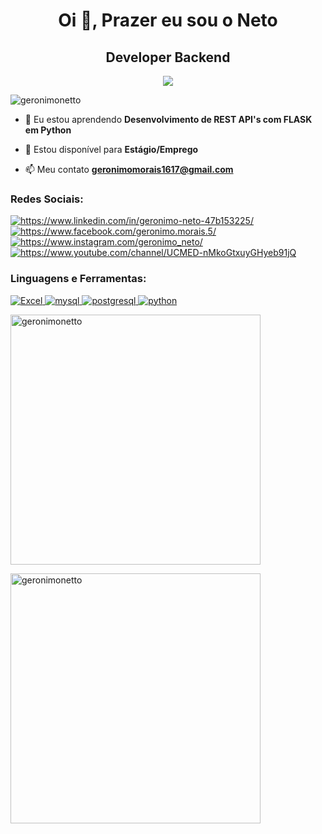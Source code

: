 

<h1 align="center">Oi 👋, Prazer eu sou o Neto</h1>
<h2 align="center">Developer Backend</h2>
<p align ="center"> <img src="https://user-images.githubusercontent.com/52280124/140497722-2495afbd-f2a9-4462-955f-f711bc90254a.gif"/> </p>
<p align="left"> <img src="https://komarev.com/ghpvc/?username=geronimonetto&label=Profile%20views&color=0e75b6&style=flat" alt="geronimonetto" /> </p>

- 🌱 Eu estou aprendendo **Desenvolvimento de REST API's com FLASK em Python**

- 🤝 Estou disponível para **Estágio/Emprego**

- 📫 Meu contato **geronimomorais1617@gmail.com**

<h3 align="left">Redes Sociais:</h3>
<p align="left">
<a href="https://www.linkedin.com/in/geronimo-neto-47b153225/"><img align="center" src="https://img.shields.io/badge/LinkedIn-0077B5?style=for-the-badge&logo=linkedin&logoColor=white" alt="https://www.linkedin.com/in/geronimo-neto-47b153225/"/></a>  <a href="https://www.facebook.com/geronimo.morais.5/" ><img align="center" src="https://img.shields.io/badge/Facebook-1877F2?style=for-the-badge&logo=facebook&logoColor=white" alt="https://www.facebook.com/geronimo.morais.5/"/></a>  <a href="https://www.instagram.com/geronimo_neto/"><img align="center" src="https://img.shields.io/badge/Instagram-E4405F?style=for-the-badge&logo=instagram&logoColor=white" alt="https://www.instagram.com/geronimo_neto/" /></a>  <a href="https://www.youtube.com/channel/UCMED-nMkoGtxuyGHyeb91jQ" ><img align="center" src="https://img.shields.io/badge/YouTube-FF0000?style=for-the-badge&logo=youtube&logoColor=white" alt="https://www.youtube.com/channel/UCMED-nMkoGtxuyGHyeb91jQ"/></a>
  
<h3 align="left">Linguagens e Ferramentas:</h3>
<a href="https://www.microsoft.com/pt-br/" target="_blank" rel="noreferrer"><img src="https://img.shields.io/badge/Microsoft_Excel-217346?style=for-the-badge&logo=microsoft-excel&logoColor=white" alt="Excel"/> </a>  <a href="https://www.mysql.com/" target="_blank" rel="noreferrer"><img src="https://img.shields.io/badge/MySQL-00000F?style=for-the-badge&logo=mysql&logoColor=white" alt="mysql"/> </a>  <a href="https://www.postgresql.org" target="_blank" rel="noreferrer"> <img src="https://img.shields.io/badge/PostgreSQL-316192?style=for-the-badge&logo=postgresql&logoColor=white" alt="postgresql"/> </a>  <a href="https://www.python.org" target="_blank" rel="noreferrer"> <img src="https://img.shields.io/badge/Python-14354C?style=for-the-badge&logo=python&logoColor=white" alt="python"/> </a> </p>


<p><img align="center" width ="400" src="https://github-readme-stats.vercel.app/api?username=geronimonetto&show_icons=true&locale=en" alt="geronimonetto" /></p>
<p><img align="center" width ="400" src="https://github-readme-streak-stats.herokuapp.com/?user=geronimonetto&" alt="geronimonetto" /></p>
